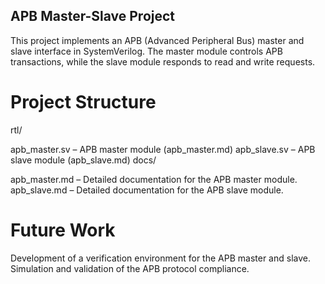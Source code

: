 ## APB Master-Slave Project
This project implements an APB (Advanced Peripheral Bus) master and slave interface in SystemVerilog. The master module controls APB transactions, while the slave module responds to read and write requests.

# Project Structure
rtl/

apb_master.sv – APB master module (apb_master.md)
apb_slave.sv – APB slave module (apb_slave.md)
docs/

apb_master.md – Detailed documentation for the APB master module.
apb_slave.md – Detailed documentation for the APB slave module.

# Future Work
Development of a verification environment for the APB master and slave.
Simulation and validation of the APB protocol compliance.